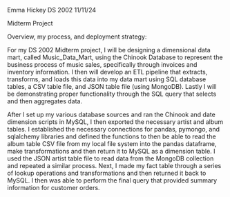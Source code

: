 Emma Hickey
DS 2002 
11/11/24 

Midterm Project

Overview, my process, and deployment strategy: 

For my DS 2002 Midterm project, I will be designing a dimensional data mart, called Music_Data_Mart, using the Chinook Database to represent the business process of music sales, specifically through invoices and inventory information. I then will develop an ETL pipeline that extracts, transforms, and loads this data into my data mart using SQL database tables, a CSV table file, and JSON table file (using MongoDB). Lastly I will be demonstrating proper functionality through the SQL query that selects and then aggregates data. 

After I set up my various database sources and ran the Chinook and date dimension scripts in MySQL, I then exported the necessary artist and album tables. I established the necessary connections for pandas, pymongo, and sqlalchemy libraries and defined the functions to then be able to read the album table CSV file from my local file system into the pandas dataframe, make transformations and then return it to MySQL as a dimension table. I used the JSON artist table file to read data from the MongoDB collection and repeated a similar process. Next, I made my fact table through a series of lookup operations and transformations and then returned it back to MySQL. I then was able to perform the final query that provided summary information for customer orders.
